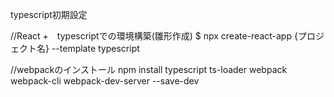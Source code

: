 typescript初期設定

//React +　typescriptでの環境構築(雛形作成)
$ npx create-react-app {プロジェクト名} --template typescript

//webpackのインストール
npm install typescript ts-loader webpack webpack-cli webpack-dev-server --save-dev
